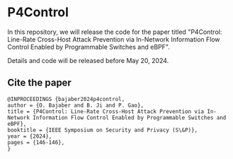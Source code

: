 # P4Control

In this repository, we will release the code for the paper titled "P4Control: Line-Rate Cross-Host Attack Prevention via In-Network Information Flow Control Enabled by Programmable Switches and eBPF".

Details and code will be released before May 20, 2024.

## Cite the paper

```
@INPROCEEDINGS {bajaber2024p4control,
author = {O. Bajaber and B. Ji and P. Gao},
title = {P4Control: Line-Rate Cross-Host Attack Prevention via In-Network Information Flow Control Enabled by Programmable Switches and eBPF},
booktitle = {IEEE Symposium on Security and Privacy (S\&P)},
year = {2024},
pages = {146-146},
}
